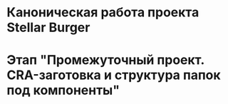 # Каноническая работа проекта Stellar Burger
# Этап "Промежуточный проект. CRA-заготовка и структура папок под компоненты"

